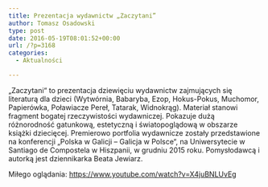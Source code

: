 ```yaml
---
title: Prezentacja wydawnictw „Zaczytani”
author: Tomasz Osadowski
type: post
date: 2016-05-19T08:01:52+00:00
url: /?p=3168
categories:
  - Aktualności

---
```

&#8222;Zaczytani“ to prezentacja dziewięciu wydawnictw zajmujących się literaturą dla dzieci (Wytwórnia, Babaryba, Ezop, Hokus-Pokus, Muchomor, Papierówka, Poławiacze Pereł, Tatarak, Widnokrąg). Materiał stanowi fragment bogatej rzeczywistości wydawniczej. Pokazuje dużą różnorodność gatunkową, estetyczną i światopoglądową w obszarze książki dziecięcej. Premierowo portfolia wydawnicze zostały przedstawione na konferencji „Polska w Galicji &#8211; Galicja w Polsce“, na Uniwersytecie w Santiago de Compostela w Hiszpanii, w grudniu 2015 roku. Pomysłodawcą i autorką jest dziennikarka Beata Jewiarz.

Miłego oglądania: <a href="https://www.youtube.com/watch?v=X4juBNLUvEg" target="_blank">https://www.youtube.com/watch?v=X4juBNLUvEg</a>